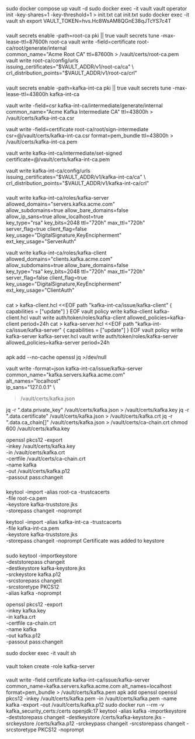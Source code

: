 sudo docker compose up vault -d
sudo docker exec -it vault vault operator init -key-shares=1 -key-threshold=1 > init.txt
cat init.txt
sudo docker exec -it vault sh
export VAULT_TOKEN=hvs.Hc8WsAM8QGnE38qJTcYS7c4T

#####
vault secrets enable -path=root-ca pki || true
vault secrets tune -max-lease-ttl=87600h root-ca
vault write -field=certificate root-ca/root/generate/internal \
  common_name="Acme Root CA" ttl=87600h > /vault/certs/root-ca.pem
vault write root-ca/config/urls \
  issuing_certificates="$VAULT_ADDR/v1/root-ca/ca" \
  crl_distribution_points="$VAULT_ADDR/v1/root-ca/crl"

#####
vault secrets enable -path=kafka-int-ca pki || true
vault secrets tune -max-lease-ttl=43800h kafka-int-ca

vault write -field=csr kafka-int-ca/intermediate/generate/internal \
  common_name="Acme Kafka Intermediate CA" ttl=43800h > /vault/certs/kafka-int-ca.csr

vault write -field=certificate root-ca/root/sign-intermediate \
  csr=@/vault/certs/kafka-int-ca.csr format=pem_bundle ttl=43800h > /vault/certs/kafka-int-ca.pem

vault write kafka-int-ca/intermediate/set-signed \
  certificate=@/vault/certs/kafka-int-ca.pem

vault write kafka-int-ca/config/urls \
  issuing_certificates="$VAULT_ADDR/v1/kafka-int-ca/ca" \
  crl_distribution_points="$VAULT_ADDR/v1/kafka-int-ca/crl"

#####
vault write kafka-int-ca/roles/kafka-server \
  allowed_domains="servers.kafka.acme.com" \
  allow_subdomains=true allow_bare_domains=false \
  allow_ip_sans=true allow_localhost=true \
  key_type="rsa" key_bits=2048 ttl="720h" max_ttl="720h" \
  server_flag=true client_flag=false \
  key_usage="DigitalSignature,KeyEncipherment" \
  ext_key_usage="ServerAuth"

vault write kafka-int-ca/roles/kafka-client \
  allowed_domains="clients.kafka.acme.com" \
  allow_subdomains=true allow_bare_domains=false \
  key_type="rsa" key_bits=2048 ttl="720h" max_ttl="720h" \
  server_flag=false client_flag=true \
  key_usage="DigitalSignature,KeyEncipherment" \
  ext_key_usage="ClientAuth"

#####
cat > kafka-client.hcl <<EOF
path "kafka-int-ca/issue/kafka-client" {
  capabilities = ["update"]
}
EOF
vault policy write kafka-client kafka-client.hcl
vault write auth/token/roles/kafka-client allowed_policies=kafka-client period=24h
cat > kafka-server.hcl <<EOF
path "kafka-int-ca/issue/kafka-server" {
  capabilities = ["update"]
}
EOF
vault policy write kafka-server kafka-server.hcl
vault write auth/token/roles/kafka-server allowed_policies=kafka-server period=24h

#####
apk add --no-cache openssl jq >/dev/null

vault write -format=json kafka-int-ca/issue/kafka-server \
  common_name="kafka.servers.kafka.acme.com" \
  alt_names="localhost" \
  ip_sans="127.0.0.1" \
  > /vault/certs/kafka.json

jq -r ".data.private_key"  /vault/certs/kafka.json > /vault/certs/kafka.key
jq -r ".data.certificate"  /vault/certs/kafka.json > /vault/certs/kafka.crt
jq -r ".data.ca_chain[]"   /vault/certs/kafka.json > /vault/certs/ca-chain.crt
chmod 600 /vault/certs/kafka.key

openssl pkcs12 -export \
  -inkey    /vault/certs/kafka.key \
  -in       /vault/certs/kafka.crt \
  -certfile /vault/certs/ca-chain.crt \
  -name kafka \
  -out /vault/certs/kafka.p12 \
  -passout pass:changeit


#####

keytool -import -alias root-ca -trustcacerts \
  -file root-ca.pem \
  -keystore kafka-truststore.jks \
  -storepass changeit -noprompt

keytool -import -alias kafka-int-ca -trustcacerts \
  -file kafka-int-ca.pem \
  -keystore kafka-truststore.jks \
  -storepass changeit -noprompt
Certificate was added to keystore

#####

sudo keytool -importkeystore \
  -deststorepass changeit \
  -destkeystore kafka-keystore.jks \
  -srckeystore kafka.p12 \
  -srcstorepass changeit \
  -srcstoretype PKCS12 \
  -alias kafka -noprompt

openssl pkcs12 -export \
  -inkey kafka.key \
  -in kafka.crt \
  -certfile ca-chain.crt \
  -name kafka \
  -out kafka.p12 \
  -passout pass:changeit


sudo docker exec -it vault sh
####
vault token create -role kafka-server
####
vault write -field certificate kafka-int-ca/issue/kafka-server common_name=kafka.servers.kafka.acme.com alt_names=localhost format=pem_bundle > /vault/certs/kafka.pem
apk add openssl
openssl pkcs12 -inkey /vault/certs/kafka.pem -in /vault/certs/kafka.pem -name kafka -export -out /vault/certs/kafka.p12
sudo docker run --rm -v kafka_security_certs:/certs openjdk:17 keytool -alias kafka -importkeystore -deststorepass changeit -destkeystore /certs/kafka-keystore.jks -srckeystore /certs/kafka.p12 -srckeypass changeit -srcstorepass changeit -srcstoretype PKCS12 -noprompt